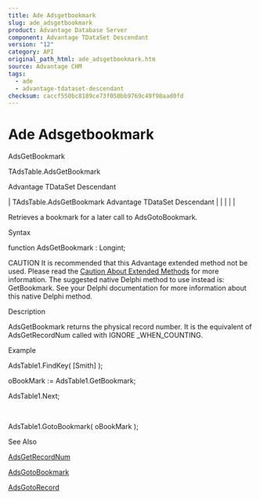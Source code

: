 ```yaml
---
title: Ade Adsgetbookmark
slug: ade_adsgetbookmark
product: Advantage Database Server
component: Advantage TDataSet Descendant
version: "12"
category: API
original_path_html: ade_adsgetbookmark.htm
source: Advantage CHM
tags:
  - ade
  - advantage-tdataset-descendant
checksum: caccf550bc8189ce73f050bb9769c49f98aad0fd
---
```


# Ade Adsgetbookmark

AdsGetBookmark

TAdsTable.AdsGetBookmark

Advantage TDataSet Descendant

| TAdsTable.AdsGetBookmark  Advantage TDataSet Descendant |  |  |  |  |

Retrieves a bookmark for a later call to AdsGotoBookmark.

Syntax

function AdsGetBookmark : Longint;

CAUTION It is recommended that this Advantage extended method not be used. Please read the [Caution About Extended Methods](ade_caution_about_extended_methods.md) for more information. The suggested native Delphi method to use instead is: GetBookmark. See your Delphi documentation for more information about this native Delphi method.

Description

AdsGetBookmark returns the physical record number. It is the equivalent of AdsGetRecordNum called with IGNORE \_WHEN\_COUNTING.

Example

AdsTable1.FindKey( [Smith] );

oBookMark := AdsTable1.GetBookmark;

AdsTable1.Next;

 

AdsTable1.GotoBookmark( oBookMark );

See Also

[AdsGetRecordNum](ade_adsgetrecordnum.md)

[AdsGotoBookmark](ade_adsgotobookmark.md)

[AdsGotoRecord](ade_adsgotorecord.md)
